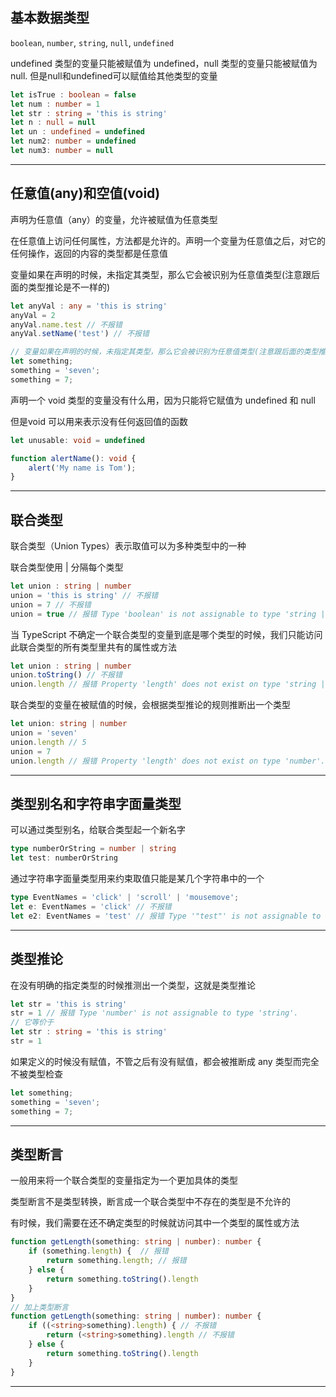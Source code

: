 ## 基本数据类型
`boolean`, `number`, `string`, `null`, `undefined` 

undefined 类型的变量只能被赋值为 undefined，null 类型的变量只能被赋值为 null.
但是null和undefined可以赋值给其他类型的变量

```ts
let isTrue : boolean = false
let num : number = 1
let str : string = 'this is string'
let n : null = null
let un : undefined = undefined
let num2: number = undefined
let num3: number = null
```

---

## 任意值(any)和空值(void)
声明为任意值（any）的变量，允许被赋值为任意类型

在任意值上访问任何属性，方法都是允许的。声明一个变量为任意值之后，对它的任何操作，返回的内容的类型都是任意值

变量如果在声明的时候，未指定其类型，那么它会被识别为任意值类型(注意跟后面的类型推论是不一样的)

```ts
let anyVal : any = 'this is string'
anyVal = 2
anyVal.name.test // 不报错
anyVal.setName('test') // 不报错

// 变量如果在声明的时候，未指定其类型，那么它会被识别为任意值类型(注意跟后面的类型推论是不一样的)
let something;
something = 'seven';
something = 7;
```

声明一个 void 类型的变量没有什么用，因为只能将它赋值为 undefined 和 null

但是void 可以用来表示没有任何返回值的函数

```ts
let unusable: void = undefined

function alertName(): void {
    alert('My name is Tom');
}
```

---

## 联合类型
联合类型（Union Types）表示取值可以为多种类型中的一种

联合类型使用 | 分隔每个类型

```ts
let union : string | number
union = 'this is string' // 不报错
union = 7 // 不报错
union = true // 报错 Type 'boolean' is not assignable to type 'string | number'.
```

当 TypeScript 不确定一个联合类型的变量到底是哪个类型的时候，我们只能访问此联合类型的所有类型里共有的属性或方法
```ts
let union : string | number
union.toString() // 不报错
union.length // 报错 Property 'length' does not exist on type 'string | number'.
```

联合类型的变量在被赋值的时候，会根据类型推论的规则推断出一个类型
```ts
let union: string | number
union = 'seven'
union.length // 5
union = 7
union.length // 报错 Property 'length' does not exist on type 'number'.
```

---

## 类型别名和字符串字面量类型

可以通过类型别名，给联合类型起一个新名字

```ts
type numberOrString = number | string
let test: numberOrString
```

通过字符串字面量类型用来约束取值只能是某几个字符串中的一个
```ts
type EventNames = 'click' | 'scroll' | 'mousemove';
let e: EventNames = 'click' // 不报错
let e2: EventNames = 'test' // 报错 Type '"test"' is not assignable to type 'EventNames'.
```

---

## 类型推论
在没有明确的指定类型的时候推测出一个类型，这就是类型推论

```ts
let str = 'this is string'
str = 1 // 报错 Type 'number' is not assignable to type 'string'.
// 它等价于
let str : string = 'this is string'
str = 1
```

如果定义的时候没有赋值，不管之后有没有赋值，都会被推断成 any 类型而完全不被类型检查

```ts
let something;
something = 'seven';
something = 7;
```

---

## 类型断言

一般用来将一个联合类型的变量指定为一个更加具体的类型

类型断言不是类型转换，断言成一个联合类型中不存在的类型是不允许的

有时候，我们需要在还不确定类型的时候就访问其中一个类型的属性或方法

```ts
function getLength(something: string | number): number {
    if (something.length) {  // 报错
        return something.length; // 报错
    } else {
        return something.toString().length
    }
}
// 加上类型断言
function getLength(something: string | number): number {
    if ((<string>something).length) { // 不报错
        return (<string>something).length // 不报错
    } else {
        return something.toString().length
    }
}
```

---